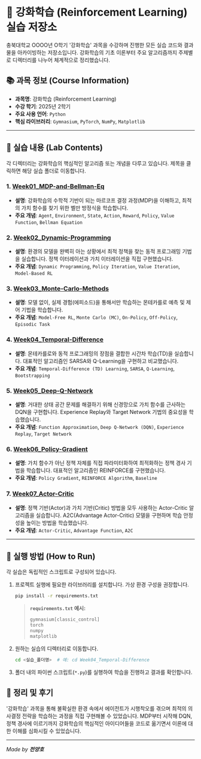 # 🤖 강화학습 (Reinforcement Learning) 실습 저장소

충북대학교 OOOO년 O학기 '강화학습' 과목을 수강하며 진행한 모든 실습 코드와 결과물을 아카이빙하는 저장소입니다. 강화학습의 기초 이론부터 주요 알고리즘까지 주제별로 디렉터리를 나누어 체계적으로 정리했습니다.

## 📚 과목 정보 (Course Information)

- **과목명**: 강화학습 (Reinforcement Learning)
- **수강 학기**: 2025년 2학기
- **주요 사용 언어**: `Python`
- **핵심 라이브러리**: `Gymnasium`, `PyTorch`, `NumPy`, `Matplotlib`

---

## 📂 실습 내용 (Lab Contents)

각 디렉터리는 강화학습의 핵심적인 알고리즘 또는 개념을 다루고 있습니다. 제목을 클릭하면 해당 실습 폴더로 이동합니다.

### 1. [Week01_MDP-and-Bellman-Eq](<./Week01_MDP-and-Bellman-Eq>)
- **설명**: 강화학습의 수학적 기반이 되는 마르코프 결정 과정(MDP)을 이해하고, 최적의 가치 함수를 찾기 위한 벨만 방정식을 학습합니다.
- **주요 개념**: `Agent`, `Environment`, `State`, `Action`, `Reward`, `Policy`, `Value Function`, `Bellman Equation`

### 2. [Week02_Dynamic-Programming](<./Week02_Dynamic-Programming>)
- **설명**: 환경의 모델을 완벽히 아는 상황에서 최적 정책을 찾는 동적 프로그래밍 기법을 실습합니다. 정책 이터레이션과 가치 이터레이션을 직접 구현했습니다.
- **주요 개념**: `Dynamic Programming`, `Policy Iteration`, `Value Iteration`, `Model-Based RL`

### 3. [Week03_Monte-Carlo-Methods](<./Week03_Monte-Carlo-Methods>)
- **설명**: 모델 없이, 실제 경험(에피소드)을 통해서만 학습하는 몬테카를로 예측 및 제어 기법을 학습합니다.
- **주요 개념**: `Model-Free RL`, `Monte Carlo (MC)`, `On-Policy`, `Off-Policy`, `Episodic Task`

### 4. [Week04_Temporal-Difference](<./Week04_Temporal-Difference>)
- **설명**: 몬테카를로와 동적 프로그래밍의 장점을 결합한 시간차 학습(TD)을 실습합니다. 대표적인 알고리즘인 SARSA와 Q-Learning을 구현하고 비교했습니다.
- **주요 개념**: `Temporal-Difference (TD) Learning`, `SARSA`, `Q-Learning`, `Bootstrapping`

### 5. [Week05_Deep-Q-Network](<./Week05_Deep-Q-Network>)
- **설명**: 거대한 상태 공간 문제를 해결하기 위해 신경망으로 가치 함수를 근사하는 DQN을 구현합니다. Experience Replay와 Target Network 기법의 중요성을 학습했습니다.
- **주요 개념**: `Function Approximation`, `Deep Q-Network (DQN)`, `Experience Replay`, `Target Network`

### 6. [Week06_Policy-Gradient](<./Week06_Policy-Gradient>)
- **설명**: 가치 함수가 아닌 정책 자체를 직접 파라미터화하여 최적화하는 정책 경사 기법을 학습합니다. 대표적인 알고리즘인 REINFORCE를 구현했습니다.
- **주요 개념**: `Policy Gradient`, `REINFORCE Algorithm`, `Baseline`

### 7. [Week07_Actor-Critic](<./Week07_Actor-Critic>)
- **설명**: 정책 기반(Actor)과 가치 기반(Critic) 방법을 모두 사용하는 Actor-Critic 알고리즘을 실습합니다. A2C(Advantage Actor-Critic) 모델을 구현하며 학습 안정성을 높이는 방법을 학습했습니다.
- **주요 개념**: `Actor-Critic`, `Advantage Function`, `A2C`

---

## 🚀 실행 방법 (How to Run)

각 실습은 독립적인 스크립트로 구성되어 있습니다.

1.  프로젝트 실행에 필요한 라이브러리를 설치합니다. 가상 환경 구성을 권장합니다.
    ```bash
    pip install -r requirements.txt
    ```
    > **`requirements.txt` 예시:**
    > ```txt
    > gymnasium[classic_control]
    > torch
    > numpy
    > matplotlib
    > ```

2.  원하는 실습의 디렉터리로 이동합니다.
    ```bash
    cd <실습_폴더명>  # 예: cd Week04_Temporal-Difference
    ```

3.  폴더 내의 파이썬 스크립트(`*.py`)를 실행하여 학습을 진행하고 결과를 확인합니다.

## 📝 정리 및 후기

'강화학습' 과목을 통해 불확실한 환경 속에서 에이전트가 시행착오를 겪으며 최적의 의사결정 전략을 학습하는 과정을 직접 구현해볼 수 있었습니다. MDP부터 시작해 DQN, 정책 경사에 이르기까지 강화학습의 핵심적인 아이디어들을 코드로 옮기면서 이론에 대한 이해를 심화시킬 수 있었습니다.

---
*Made by **전양호***
